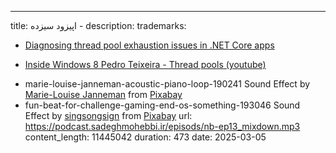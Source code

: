 ---
title: اپیزود سیزده - 
description: 
trademarks:
  - <p><a href="https://learn.microsoft.com/en-us/shows/on-dotnet/diagnosing-thread-pool-exhaustion-issues-in-net-core-apps" target="_blank" rel="noopener noreferer nofollow">Diagnosing thread pool exhaustion issues in .NET Core apps</a></p>
  - <p><a href="https://youtu.be/Z86b3Rd09sE?si=68yR_P6FfoSBV5q2" target="_blank" rel="noopener noreferer nofollow">Inside Windows 8 Pedro Teixeira - Thread pools (youtube)</a></p>
  - marie-louise-janneman-acoustic-piano-loop-190241 Sound Effect by <a href="https://pixabay.com/users/mleckert82-6606463/?utm_source=link-attribution&utm_medium=referral&utm_campaign=music&utm_content=190241">Marie-Louise Janneman</a> from <a href="https://pixabay.com/sound-effects//?utm_source=link-attribution&utm_medium=referral&utm_campaign=music&utm_content=190241">Pixabay</a>
  - fun-beat-for-challenge-gaming-end-os-something-193046 Sound Effect by <a href="https://pixabay.com/users/singsongsign-41447571/?utm_source=link-attribution&utm_medium=referral&utm_campaign=music&utm_content=193046">singsongsign</a> from <a href="https://pixabay.com//?utm_source=link-attribution&utm_medium=referral&utm_campaign=music&utm_content=193046">Pixabay</a>
url: https://podcast.sadeghmohebbi.ir/episods/nb-ep13_mixdown.mp3
content_length: 11445042
duration: 473
date: 2025-03-05